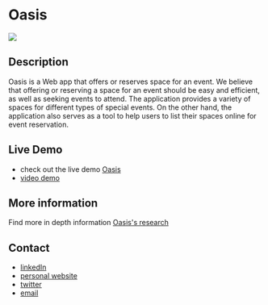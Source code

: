 # Oasis

<img src ="https://github.com/osgoodgunawan/Oasis-1/blob/master/images/home.png"/>

## Description 
Oasis is a Web app that offers or reserves space for an event. We believe that offering or reserving a space for an event should be easy and efficient, as well as seeking events to attend. The application provides a variety of spaces for different types of special events. On the other hand, the application also serves as a tool to help users to list their spaces online for event reservation.

## Live Demo 
- check out the live demo [Oasis](https://sergiov98.github.io/Oasis/index.html)
- [video demo](https://www.youtube.com/watch?v=VUPKopBoj1I&feature=youtu.be)

## More information
Find more in depth information [Oasis's research](https://www.osgoodgunawan.me/oasis)

## Contact
- [linkedIn](https://www.linkedin.com/in/osgood-gunawan-973a5993/)
- [personal website](https://www.osgoodgunawan.me/)
- [twitter](https://twitter.com/osgoodgunawan)
- [email](https://mail.google.com/mail/u/0/?view=cm&fs=1&tf=1&source=mailto&to=osgoodgunawan@hotmail.com)










